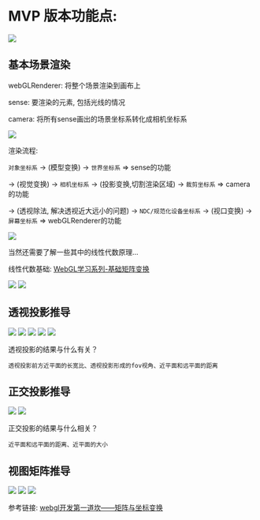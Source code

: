 # MVP 版本功能点:

<img src="https://tva1.sinaimg.cn/large/006y8mN6gy1g93g34u38nj31ds0n0nod.jpg">

## 基本场景渲染

webGLRenderer: 将整个场景渲染到画布上

sense: 要渲染的元素, 包括光线的情况

camera: 将所有sense画出的场景坐标系转化成相机坐标系

<img src="https://tva1.sinaimg.cn/large/006y8mN6gy1g94lpknhvbj31ds0n018k.jpg">

渲染流程:

`对象坐标系` -> (模型变换) -> `世界坐标系`                                                  => sense的功能

-> (视觉变换) -> `相机坐标系` -> (投影变换,切割渲染区域) -> `裁剪坐标系`                        => camera的功能

-> (透视除法, 解决透视近大远小的问题) -> `NDC/规范化设备坐标系` -> (视口变换) -> `屏幕坐标系`      => webGLRenderer的功能

<img src="https://tva1.sinaimg.cn/large/006y8mN6gy1g94l5s5gwdj31ds0n0ay4.jpg">

当然还需要了解一些其中的线性代数原理...

线性代数基础: [WebGL学习系列-基础矩阵变换](https://blog.csdn.net/yanyan19880509/article/details/57411916)

<img src="https://tva1.sinaimg.cn/large/006y8mN6gy1g94l5xgo0yj31ds0n013n.jpg">

<img src="https://tva1.sinaimg.cn/large/006y8mN6gy1g94lc88emoj31ds0n01g9.jpg">

## 透视投影推导

<img src="https://i.loli.net/2019/11/21/eYn1RQEqF7P2xSU.png">

<img src="https://i.loli.net/2019/11/21/TBRXQKHPxnJeSwd.png">

<img src="https://i.loli.net/2019/11/21/wqWbHmESu5GyANC.png">

<img src="https://i.loli.net/2019/11/21/6y8K1LeF9oSG4bB.png">

<img src="https://i.loli.net/2019/11/21/B9hyXZ8f6aVHPnt.png">

透视投影的结果与什么有关？

	透视投影前方近平面的长宽比、透视投影形成的fov视角、近平面和远平面的距离

## 正交投影推导

<img src="https://i.loli.net/2019/11/21/zuFPURYOr6JkBQt.png">

<img src="https://i.loli.net/2019/11/21/bRwLvry8ceduDBs.png">

正交投影的结果与什么相关？

	近平面和远平面的距离、近平面的大小

## 视图矩阵推导

<img src="https://tva1.sinaimg.cn/large/006y8mN6gy1g975xpeswaj31ds0n0dza.jpg">

<img src="https://tva1.sinaimg.cn/large/006y8mN6gy1g975xtsyyij31ds0n0aya.jpg">

<img src="https://tva1.sinaimg.cn/large/006y8mN6gy1g975xxdwiwj31ds0n0ty0.jpg">

参考链接: [webgl开发第一道坎——矩阵与坐标变换](https://www.cnblogs.com/dojo-lzz/p/7223364.html)
